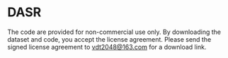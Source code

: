 # DASR
The code are provided for non-commercial use only. By downloading the dataset and code, you accept the license agreement. Please send the signed license agreement to vdt2048@163.com for a download link.
